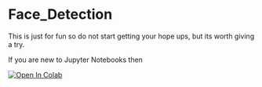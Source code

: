 # Face_Detection

This is just for fun so do not start getting your hope ups, but its worth giving a try.

If you are new to Jupyter Notebooks then

<a href="https://colab.research.google.com/github/googlecolab/colabtools/blob/master/notebooks/colab-github-demo.ipynb">
  <img src="https://colab.research.google.com/assets/colab-badge.svg" alt="Open In Colab"/>
</a>

